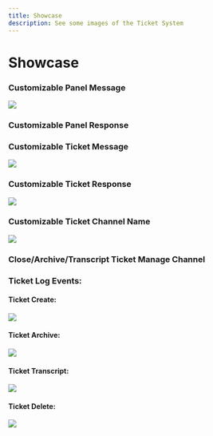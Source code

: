 ```yaml
---
title: Showcase
description: See some images of the Ticket System
---
```

# Showcase

### Customizable Panel Message
![](https://media.discordapp.net/attachments/739882664580087968/887653729879339038/unknown.png)
### Customizable Panel Response

### Customizable Ticket Message
![](https://media.discordapp.net/attachments/739882664580087968/887654280088158218/unknown.png)
### Customizable Ticket Response
![](https://media.discordapp.net/attachments/882549733472747530/887654515040473108/unknown.png)
### Customizable Ticket Channel Name
![](https://media.discordapp.net/attachments/739882664580087968/887654737560879164/unknown.png)
### Close/Archive/Transcript Ticket Manage Channel

### Ticket Log Events:
#### Ticket Create:
![](https://media.discordapp.net/attachments/878574605361627167/887654985893052456/unknown.png)
#### Ticket Archive:
![](https://media.discordapp.net/attachments/878574605361627167/887655093925728316/unknown.png)
#### Ticket Transcript:
![](https://media.discordapp.net/attachments/878574605361627167/887655146606178344/unknown.png)
#### Ticket Delete:
![](https://media.discordapp.net/attachments/878574605361627167/887654943975178280/unknown.png)
